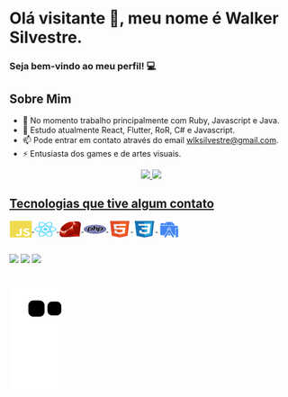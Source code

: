 # Olá visitante 👋, meu nome é Walker Silvestre.
### Seja bem-vindo ao meu perfil! 💻

## Sobre Mim
- 🔭 No momento trabalho principalmente com Ruby, Javascript e Java.
- 🌱 Estudo atualmente React, Flutter, RoR, C# e Javascript.
- 📫 Pode entrar em contato através do email [wlksilvestre@gmail.com](mailto:wlksilvestre@gmail.com).
- ⚡ Entusiasta dos games e de artes visuais.

<div align="center">
  <a href="https://github.com/johnandante">
  <img height="160em" src="https://github-readme-stats.vercel.app/api?username=johnandante&show_icons=true&theme=aura_dark&include_all_commits=true&count_private=true"/>
  <img height="160em" src="https://github-readme-stats.vercel.app/api/top-langs/?username=johnandante&layout=compact&langs_count=7&theme=aura_dark"/>
</div>
  
## Tecnologias que tive algum contato
<div style="display: inline_block">
  <img align="center" alt="Js"    height="30" width="40" src="https://raw.githubusercontent.com/devicons/devicon/master/icons/javascript/javascript-plain.svg">
  <img align="center" alt="React" height="30" width="40" src="https://raw.githubusercontent.com/devicons/devicon/master/icons/react/react-original.svg">
  <img align="center" alt="Ruby"  height="30" width="40" src="https://raw.githubusercontent.com/devicons/devicon/master/icons/ruby/ruby-original.svg">
  <img align="center" alt="PHP"   height="30" width="40" src="https://raw.githubusercontent.com/devicons/devicon/master/icons/php/php-original.svg">
  <img align="center" alt="HTML"  height="30" width="40" src="https://raw.githubusercontent.com/devicons/devicon/master/icons/html5/html5-original.svg">
  <img align="center" alt="CSS"   height="30" width="40" src="https://raw.githubusercontent.com/devicons/devicon/master/icons/css3/css3-original.svg">
  <img align="center" alt="Android Studio"    height="30" width="40" src="https://raw.githubusercontent.com/devicons/devicon/master/icons/androidstudio/androidstudio-plain.svg">
</div>
  
 ##
  
<div>
  <a href="https://instagram.com/vishwalker/" target="_blank"><img src="https://img.shields.io/badge/-Instagram-%23E4405F?style=for-the-badge&logo=instagram&logoColor=white" target="_blank"></a>
  <a href = "mailto:wlksilvestre@gmail.com"><img src="https://img.shields.io/badge/-Gmail-%23333?style=for-the-badge&logo=gmail&logoColor=white" target="_blank"></a>
  <a href="https://www.linkedin.com/in/walker-silvestre/" target="_blank"><img src="https://img.shields.io/badge/-LinkedIn-%230077B5?style=for-the-badge&logo=linkedin&logoColor=white" target="_blank"></a> 
 
  ##
  
  ![Snake animation](https://github.com/johnandante/JohnAndante/blob/output/github-contribution-grid-snake.svg)
 

